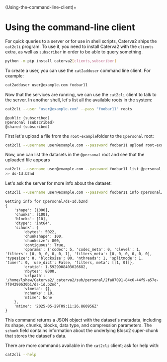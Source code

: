 (Using-the-command-line-client)=
# Using the command-line client

For quick queries to a server or for use in shell scripts, Caterva2 ships the `cat2cli` program.  To use it, you need to install Caterva2 with the `clients` extra, as well as `subscriber` in order to be able to query something.

```sh
python -m pip install caterva2[clients,subscriber]
```

To create a user, you can use the `cat2adduser` command line client. For example:

```sh
cat2adduser user@example.com foobar11
```

Now that the services are running, we can use the `cat2cli` client to talk
to the server. In another shell, let's list all the available roots in the system:

```sh
cat2cli --user "user@example.com" --pass "foobar11" roots
```

```
@public (subscribed)
@personal (subscribed)
@shared (subscribed)
```
First let's upload a file from the `root-example`folder to the `@personal` root:

```sh
cat2cli --username user@example.com --password foobar11 upload root-example/ds-1d.b2nd @personal/ds-1d.b2nd
```

Now, one can list the datasets in the `@personal` root and see that the uploaded file appears

```sh
cat2cli --username user@example.com --password foobar11 list @personal
>> ds-1d.b2nd
```

Let's ask the server for more info about the dataset:

```sh
cat2cli --username user@example.com --password foobar11 info @personal/ds-1d.b2nd
```

```
Getting info for @personal/ds-1d.b2nd
{
    'shape': [1000],
    'chunks': [100],
    'blocks': [10],
    'dtype': 'int64',
    'schunk': {
        'cbytes': 5022,
        'chunkshape': 100,
        'chunksize': 800,
        'contiguous': True,
        'cparams': {'codec': 5, 'codec_meta': 0, 'clevel': 1, 'filters': [0, 0, 0, 0, 0, 1], 'filters_meta': [0, 0, 0, 0, 0, 0], 'typesize': 8, 'blocksize': 80, 'nthreads': 1, 'splitmode': 1, 'tuner': 0, 'use_dict': False, 'filters, meta': [[1, 0]]},
        'cratio': 1.5929908403026682,
        'nbytes': 8000,
        'urlpath': '/home/lshaw/Caterva2/_caterva2/sub/personal/2fa87091-84c6-44f9-a57e-7f04290630b1/ds-1d.b2nd',
        'vlmeta': {},
        'nchunks': 10,
        'mtime': None
    },
    'mtime': '2025-05-29T09:11:26.860956Z'
}
```

This command returns a JSON object with the dataset's metadata, including its shape, chunks, blocks, data type, and compression parameters. The `schunk` field contains information about the underlying Blosc2 super-chunk that stores the dataset's data.

There are more commands available in the `cat2cli` client; ask for help with:

```sh
cat2cli --help
```
